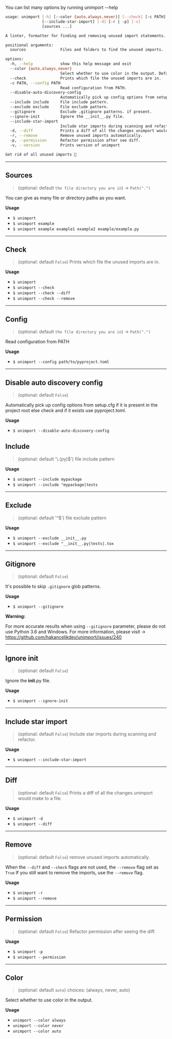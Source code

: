 You can list many options by running unimport --help

```bash
usage: unimport [-h] [--color {auto,always,never}] [--check] [-c PATH] [--disable-auto-discovery-config] [--include include] [--exclude exclude] [--gitignore] [--ignore-init]
                [--include-star-import] [-d] [-r | -p] [-v]
                [sources ...]

A linter, formatter for finding and removing unused import statements.

positional arguments:
  sources               Files and folders to find the unused imports.

options:
  -h, --help            show this help message and exit
  --color {auto,always,never}
                        Select whether to use color in the output. Defaults to `auto`.
  --check               Prints which file the unused imports are in.
  -c PATH, --config PATH
                        Read configuration from PATH.
  --disable-auto-discovery-config
                        Automatically pick up config options from setup.cfg if it is present in the project root else check and if it exists use pyproject.toml.
  --include include     File include pattern.
  --exclude exclude     File exclude pattern.
  --gitignore           Exclude .gitignore patterns. if present.
  --ignore-init         Ignore the __init__.py file.
  --include-star-import
                        Include star imports during scanning and refactor.
  -d, --diff            Prints a diff of all the changes unimport would make to a file.
  -r, --remove          Remove unused imports automatically.
  -p, --permission      Refactor permission after see diff.
  -v, --version         Prints version of unimport

Get rid of all unused imports 🥳
```

---

## Sources

> (optional: default `the file directory you are in`) -> `Path(".")`

You can give as many file or directory paths as you want.

**Usage**

- `$ unimport`
- `$ unimport example`
- `$ unimport example example1 example2 example/example.py`

---

## Check

> (optional: default `False`) Prints which file the unused imports are in.

**Usage**

- `$ unimport`
- `$ unimport --check`
- `$ unimport --check --diff`
- `$ unimport --check --remove`

---

## Config

> (optional: default `the file directory you are in`) -> `Path(".")`

Read configuration from PATH

**Usage**

- `$ unimport --config path/to/pyproject.toml`

---

## Disable auto discovery config

> (optional: default `False`)

Automatically pick up config options from setup.cfg if it is present in the project root
else check and if it exists use pyproject.toml.

**Usage**

- `$ unimport --disable-auto-discovery-config`

## Include

> (optional: default '\\.(py)$') file include pattern

**Usage**

- `$ unimport --include mypackage`
- `$ unimport --include "mypackage|tests`

---

## Exclude

> (optional: default '^$') file exclude pattern

**Usage**

- `$ unimport --exclude __init__.py`
- `$ unimport --exclude "__init__.py|tests|.tox`

---

## Gitignore

> (optional: default `False`)

It's possible to skip `.gitignore` glob patterns.

**Usage**

- `$ unimport --gitignore`

**Warning:**

For more accurate results when using `--gitignore` parameter, please do not use Python
3.6 and Windows. For more information, please visit ->
https://github.com/hakancelikdev/unimport/issues/240

---

## Ignore init

> (optional: default `False`)

Ignore the **init**.py file.

**Usage**

- `$ unimport --ignore-init`

---

## Include star import

> (optional: default `False`) Include star imports during scanning and refactor.

**Usage**

- `$ unimport --include-star-import`

---

## Diff

> (optional: default `False`) Prints a diff of all the changes unimport would make to a
> file.

**Usage**

- `$ unimport -d`
- `$ unimport --diff`

---

## Remove

> (optional: default `False`) remove unused imports automatically.

When the `--diff` and `--check` flags are not used, the `--remove` flag set as `True` If
you still want to remove the imports, use the `--remove` flag.

**Usage**

- `$ unimport -r`
- `$ unimport --remove`

---

## Permission

> (optional: default `False`) Refactor permission after seeing the diff.

**Usage**

- `$ unimport -p`
- `$ unimport --permission`

---

## Color

> (optional: default `auto`) choices: (always, never, auto)

Select whether to use color in the output.

**Usage**

- `unimport --color always`
- `unimport --color never`
- `unimport --color auto`
